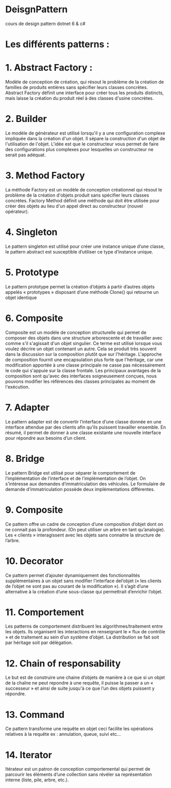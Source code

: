 # DeisgnPattern
cours de design pattern dotnet 6 &amp; c#
# Les différents patterns : 

# 1. Abstract Factory :
Modèle de conception de création, qui résout le problème de la création de familles de produits entières sans spécifier leurs classes concrètes. Abstract Factory définit une interface pour créer tous les produits distincts, mais laisse la création du produit réel à des classes d'usine concrètes.

# 2. Builder
Le modèle de générateur est utilisé lorsqu'il y a une configuration complexe impliquée dans la création d'un objet. Il sépare la construction d'un objet de l'utilisation de l'objet. L'idée est que le constructeur vous permet de faire des configurations plus complexes pour lesquelles un constructeur ne serait pas adéquat.

# 3. Method Factory
La méthode Factory est un modèle de conception créationnel qui résout le problème de la création d'objets produit sans spécifier leurs classes concrètes. Factory Method définit une méthode qui doit être utilisée pour créer des objets au lieu d'un appel direct au constructeur (nouvel opérateur).

# 4. Singleton 
Le pattern singleton est utilisé pour créer une instance unique d’une classe, le pattern abstract est susceptible d’utiliser ce type d’instance unique.

# 5. Prototype
Le pattern prototype permet la création d’objets à partir d’autres objets appelés « prototypes » disposant d’une méthode Clone() qui retourne un objet identique 

# 6. Composite
Composite est un modèle de conception structurelle qui permet de composer des objets dans une structure arborescente et de travailler avec comme s'il s'agissait d'un objet singulier. Ce terme est utilisé lorsque vous voulez décrire un objet contenant un autre. Cela se produit très souvent dans la discussion sur la composition plutôt que sur l'héritage. L'approche de composition fournit une encapsulation plus forte que l'héritage, car une modification apportée à une classe principale ne casse pas nécessairement le code qui s'appuie sur la classe frontale. Les principaux avantages de la composition sont qu'avec des interfaces soigneusement conçues, nous pouvons modifier les références des classes principales au moment de l'exécution.

# 7. Adapter
Le pattern adapter est de convertir l’interface d’une classe donnée en une interface attendue par des clients afin qu’ils puissent travailler ensemble. En résumé, il permet de donner à une classe existante une nouvelle interface pour répondre aux besoins d’un client.

# 8. Bridge 
Le pattern Bridge est utilisé pour séparer le comportement de l’implémentation de l’interface et de l’implémentation de l’objet. On s’intéresse aux demandes d’immatriculation des véhicules. Le formulaire de demande d’immatriculation possède deux implémentations différentes.

# 9. Composite
Ce pattern offre un cadre de conception d’une composition d’objet dont on ne connait pas la profondeur. (On peut utiliser un arbre en tant qu’analogie). Les « clients » interagissent avec les objets sans connaitre la structure de l’arbre.

# 10. Decorator
Ce pattern permet d’ajouter dynamiquement des fonctionnalités supplémentaires à un objet sans modifier l’interface del’objet (« les clients de l’objet ne sont pas au courant de la modification »). Il s’agit d’une alternative à la création d’une sous-classe qui permettrait d’enrichir l’objet.

# 11. Comportement 
Les patterns de comportement distribuent les algorithmes/traitement entre les objets. Ils organisent les interactions en renseignant le « flux de contrôle » et de traitement au sein d’un système d’objet. La distribution se fait soit par héritage soit par délégation.

# 12. Chain of responsability
Le but est de construire une chaine d’objets de manière à ce que si un objet de la chaîne ne peut repondre à une requête, il puisse la passer a un « successeur » et ainsi de suite jusqu'à ce que l’un des objets puissent y répondre.

# 13. Command 
Ce pattern transforme une requête en objet ceci facilite les opérations relatives à la requête ex : annulation, queue, suivi etc…

# 14. Iterator
Itérateur est un patron de conception comportemental qui permet de parcourir les éléments d’une collection sans révéler sa représentation interne (liste, pile, arbre, etc.).